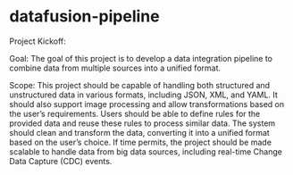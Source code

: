 # datafusion-pipeline

Project Kickoff:

Goal: The goal of this project is to develop a data integration pipeline to combine data from
multiple sources into a unified format.

Scope: This project should be capable of handling both structured and unstructured data in
various formats, including JSON, XML, and YAML. It should also support image processing and
allow transformations based on the user’s requirements. Users should be able to define rules for the
provided data and reuse these rules to process similar data. The system should clean and transform
the data, converting it into a unified format based on the user’s choice. If time permits, the project
should be made scalable to handle data from big data sources, including real-time Change Data
Capture (CDC) events.